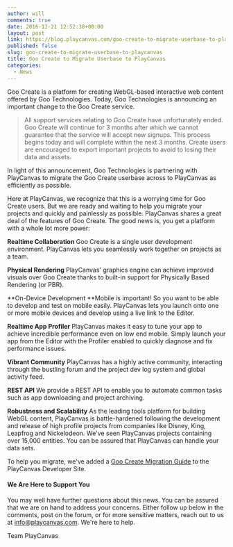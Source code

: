 ```yaml
---
author: will
comments: true
date: 2016-12-21 12:52:38+00:00
layout: post
link: https://blog.playcanvas.com/goo-create-to-migrate-userbase-to-playcanvas/
published: false
slug: goo-create-to-migrate-userbase-to-playcanvas
title: Goo Create to Migrate Userbase to PlayCanvas
categories:
  - News
---
```


Goo Create is a platform for creating WebGL-based interactive web content offered by Goo Technologies. Today, Goo Technologies is announcing an important change to the Goo Create service.

> All support services relating to Goo Create have unfortunately ended. Goo Create will continue for 3 months after which we cannot guarantee that the service will accept new signups. This process begins today and will complete within the next 3 months. Create users are encouraged to export important projects to avoid to losing their data and assets.

In light of this announcement, Goo Technologies is partnering with PlayCanvas to migrate the Goo Create userbase across to PlayCanvas as efficiently as possible.

Here at PlayCanvas, we recognize that this is a worrying time for Goo Create users. But we are ready and waiting to help you migrate your projects and quickly and painlessly as possible. PlayCanvas shares a great deal of the features of Goo Create. The good news is, you get a platform with a whole lot more power:

**Realtime Collaboration**
Goo Create is a single user development environment. PlayCanvas lets you seamlessly work together on projects as a team.

**Physical Rendering**
PlayCanvas' graphics engine can achieve improved visuals over Goo Create thanks to built-in support for Physically Based Rendering (or PBR).

**On-Device Development
**Mobile is important! So you want to be able to develop and test on mobile easily. PlayCanvas lets you launch onto one or more mobile devices and develop using a live link to the Editor.

**Realtime App Profiler**
PlayCanvas makes it easy to tune your app to achieve incredible performance even on low end mobile. Simply launch your app from the Editor with the Profiler enabled to quickly diagnose and fix performance issues.

**Vibrant Community**
PlayCanvas has a highly active community, interacting through the bustling forum and the project dev log system and global activity feed.

**REST API**
We provide a REST API to enable you to automate common tasks such as app downloading and project archiving.

**Robustness and Scalability**
As the leading tools platform for building WebGL content, PlayCanvas is battle-hardened following the development and release of high profile projects from companies like Disney, King, Leapfrog and Nickelodeon. We've seen PlayCanvas projects containing over 15,000 entities. You can be assured that PlayCanvas can handle your data sets.

To help you migrate, we've added a [Goo Create Migration Guide](https://developer.playcanvas.com/en/user-manual/migration-guides/from-goo-create/) to the PlayCanvas Developer Site.

#### We Are Here to Support You

You may well have further questions about this news. You can be assured that we are on hand to address your concerns. Either follow up below in the comments, post on the forum, or for more sensitive matters, reach out to us at <info@playcanvas.com>. We're here to help.

Team PlayCanvas
